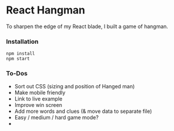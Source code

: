 # React Hangman

To sharpen the edge of my React blade, I built a game of hangman.

### Installation

```
npm install
npm start
```

### To-Dos
- Sort out CSS (sizing and position of Hanged man)
- Make mobile friendly
- Link to live example
- Improve win screen
- Add more words and clues (& move data to separate file)
- Easy / medium / hard game mode?
- 